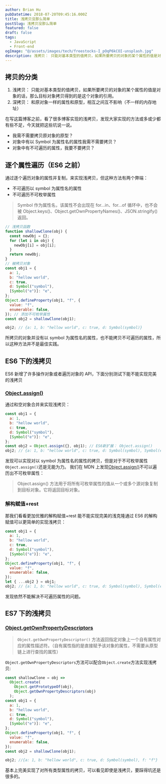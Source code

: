 ```yaml
---
author: Brian Hu
pubDatetime: 2018-07-20T09:45:16.000Z
title: 浅拷贝没那么简单
postSlug: 浅拷贝没那么简单
featured: false
draft: false
tags:
  - JavaScript
  - Front-end
ogImage: "@/assets/images/tech/freestocks-I_pOqP6kCOI-unsplash.jpg"
description: 浅拷贝： 只能对基本类型的值拷贝，如果所要拷贝的对象的某个属性的值是对象的话，那么目标对象拷贝得到的是这个对象的引用。
---
```


## 拷贝的分类

1. 浅拷贝： 只能对基本类型的值拷贝，如果所要拷贝的对象的某个属性的值是对象的话，那么目标对象拷贝得到的是这个对象的引用。
2. 深拷贝： 和原对象一样的属性和原型，相互之间互不影响（不一样的内存地址）

在写这篇博客之前，看了很多博客实现的浅拷贝，发现大家实现的方法或多或少都有些不足，今天就把这些坑说一说。

- 我需不需要拷贝原对象的原型？
- 对象中有以 Symbol 为属性名的属性我需不需要拷贝？
- 对象中有不可遍历的属性，我要不要拷贝？

## 逐个属性遍历（ES6 之前）

通过逐个遍历对象的属性并复制，来实现浅拷贝，但这种方法有两个弊端：

- 不可遍历以 symbol 为属性名的属性
- 不可遍历不可枚举属性

> Symbol 作为属性名，该属性不会出现在 for...in、for...of 循环中，也不会被 Object.keys()、Object.getOwnPropertyNames()、JSON.stringify()返回。

```js
// 浅拷贝函数
function shallowClone(obj) {
  const newObj = {};
  for (let i in obj) {
    newObj[i] = obj[i];
  }
  return newObj;
}
// 被拷贝对象
const obj1 = {
  a: 1,
  b: "hellow world",
  c: true,
  d: Symbol("symbol"),
  [Symbol("e")]: "e",
};
Object.defineProperty(obj1, "f", {
  value: "f",
  enumerable: false,
}); // 添加不可枚举属性
const obj2 = shallowClone(obj1);

obj2; // {a: 1, b: "hellow world", c: true, d: Symbol(symbol)}
```

所拷贝的对象并没有以 symbol 为属性名的属性，也不能拷贝不可遍历的属性，所以这种方法并不是最佳实践。

## ES6 下的浅拷贝

ES6 新增了许多操作对象或者遍历对象的 API，下面分别测试下能不能实现完美的浅拷贝

### [Object.assign()](https://developer.mozilla.org/zh-CN/docs/Web/JavaScript/Reference/Global_Objects/Object/assign)

通过和空对象合并来实现浅拷贝：

```js
const obj1 = {
  a: 1,
  b: "hellow world",
  c: true,
  d: Symbol("symbol"),
  [Symbol("e")]: "e",
};
const obj2 = Object.assign({}, obj1); // ES6新扩展： Object.assign()
obj2; // {a: 1, b: "hellow world", c: true, d: Symbol(symbol), Symbol(e): "e"}
```

发现可以实现对以 symbol 为属性名的属性的拷贝，但是对于不可枚举属性`Object.assign()`还是无能为力。 我们在 MDN 上发现[Object.assign()](https://developer.mozilla.org/zh-CN/docs/Web/JavaScript/Reference/Global_Objects/Object/assign)不可以遍历出不可枚举属性：

> Object.assign() 方法用于将所有可枚举属性的值从一个或多个源对象复制到目标对象。它将返回目标对象。

### 解构赋值+rest

那我们看看更加优雅的解构赋值+rest 能不能实现完美的浅克隆通过 ES6 的解构赋值可以更简单的实现浅拷贝：

```js
const obj1 = {
  a: 1,
  b: "hellow world",
  c: true,
  d: Symbol("symbol"),
  [Symbol("e")]: "e",
};
Object.defineProperty(obj1, "f", {
  value: "f",
  enumerable: false,
});
let { ...obj2 } = obj1;
obj2; // {a: 1, b: "hellow world", c: true, d: Symbol(symbol), Symbol(e): "e"}
```

发现依然不能解决不可遍历属性的问题。

## ES7 下的浅拷贝

### [Object.getOwnPropertyDescriptors](https://developer.mozilla.org/zh-CN/docs/Web/JavaScript/Reference/Global_Objects/Object/getOwnPropertyDescriptor)

> `Object.getOwnPropertyDescriptor()` 方法返回指定对象上一个自有属性对应的属性描述符。（自有属性指的是直接赋予该对象的属性，不需要从原型链上进行查找的属性）

`Object.getOwnPropertyDescriptors`方法可以配合`Object.create`方法实现浅拷贝:

```js
const shallowClone = obj =>
  Object.create(
    Object.getPrototypeOf(obj),
    Object.getOwnPropertyDescriptors(obj)
  );
const obj1 = {
  a: 1,
  b: "hellow world",
  c: true,
  d: Symbol("symbol"),
  [Symbol("e")]: "e",
};
Object.defineProperty(obj1, "f", {
  value: "f",
  enumerable: false,
});
const obj2 = shallowClone(obj1);

obj2; //{a: 1, b: "hellow world", c: true, d: Symbol(symbol), f: "f"}
```

基本上完美实现了对所有类型属性的拷贝，可以看见即使是浅拷贝，要踩得坑还是很多的。
